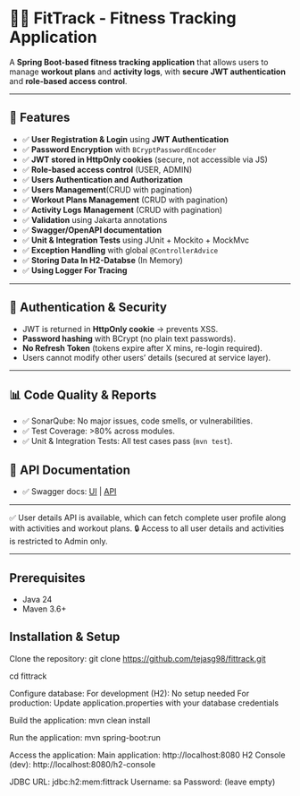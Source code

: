 # 🏋️‍♂️ FitTrack - Fitness Tracking Application

A **Spring Boot-based fitness tracking application** that allows users to manage **workout plans** and **activity logs**, with **secure JWT authentication** and **role-based access control**.

---

## 🚀 Features

- ✅ **User Registration & Login** using **JWT Authentication**
- ✅ **Password Encryption** with `BCryptPasswordEncoder`
- ✅ **JWT stored in HttpOnly cookies** (secure, not accessible via JS)
- ✅ **Role-based access control** (USER, ADMIN)
- ✅ **Users Authentication and Authorization**
- ✅ **Users Management**(CRUD with pagination)
- ✅ **Workout Plans Management** (CRUD with pagination)
- ✅ **Activity Logs Management** (CRUD with pagination)
- ✅ **Validation** using Jakarta annotations
- ✅ **Swagger/OpenAPI documentation**
- ✅ **Unit & Integration Tests** using JUnit + Mockito + MockMvc
- ✅ **Exception Handling** with global `@ControllerAdvice`
- ✅ **Storing Data In H2-Databse** (In Memory)
- ✅ **Using Logger For Tracing**

---

## 🔐 Authentication & Security

- JWT is returned in **HttpOnly cookie** → prevents XSS.
- **Password hashing** with BCrypt (no plain text passwords).
- **No Refresh Token** (tokens expire after X mins, re-login required).
- Users cannot modify other users’ details (secured at service layer).
----

## 📊 Code Quality & Reports

- ✅ SonarQube: No major issues, code smells, or vulnerabilities.
- ✅ Test Coverage: >80% across modules.
- ✅ Unit & Integration Tests: All test cases pass (`mvn test`).

## 📖 API Documentation
- ✅ Swagger docs: [UI](http://localhost:8080/swagger-ui/index.html) | [API](http://localhost:8080/v3/api-docs)
  
----

✅ User details API is available, which can fetch complete user profile along with activities and workout plans.
🔒 Access to all user details and activities is restricted to Admin only.

----

## Prerequisites
- Java 24
- Maven 3.6+

## Installation & Setup
Clone the repository:
git clone https://github.com/tejasg98/fittrack.git

cd fittrack

Configure database:
For development (H2): No setup needed
For production: Update application.properties with your database credentials

Build the application:
mvn clean install

Run the application:
mvn spring-boot:run

Access the application:
Main application: http://localhost:8080
H2 Console (dev): http://localhost:8080/h2-console

JDBC URL: jdbc:h2:mem:fittrack
Username: sa
Password: (leave empty) 
